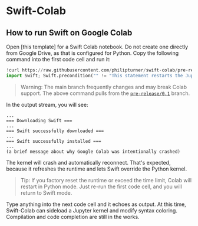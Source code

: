 # Swift-Colab

## How to run Swift on Google Colab

Open [this template] for a Swift Colab notebook. Do not create one directly from Google Drive, as that is configured for Python. Copy the following command into the first code cell and run it:

```python
!curl https://raw.githubusercontent.com/philipturner/swift-colab/pre-release/0.1/install_swift.sh --output install_swift.sh && bash install_swift.sh 5.5.2 # Replace 5.5.2 with newest Swift version
import Swift; Swift.precondition("" != "This statement restarts the Jupyter kernel in Python, but does nothing in Swift. Pretty neat, right?")
```

> Warning: The main branch frequently changes and may break Colab support. The above command pulls from the [`pre-release/0.1`](https://github.com/philipturner/swift-colab/tree/pre-release/0.1) branch.

In the output stream, you will see:

```
...
=== Downloading Swift ===
...
=== Swift successfully downloaded ===
...
=== Swift successfully installed ===
...
(a brief message about why Google Colab was intentionally crashed)
```

The kernel will crash and automatically reconnect. That's expected, because it refreshes the runtime and lets Swift override the Python kernel.

> Tip: If you factory reset the runtime or exceed the time limit, Colab will restart in Python mode. Just re-run the first code cell, and you will return to Swift mode.

Type anything into the next code cell and it echoes as output. At this time, Swift-Colab can sideload a Jupyter kernel and modify syntax coloring. Compilation and code completion are still in the works.
